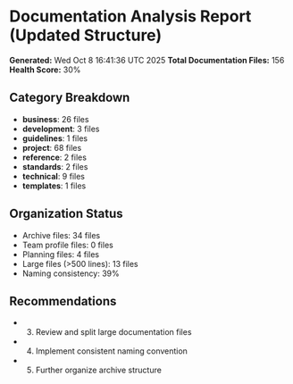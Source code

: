 # Documentation Analysis Report (Updated Structure)

**Generated:** Wed Oct  8 16:41:36 UTC 2025
**Total Documentation Files:** 156
**Health Score:** 30%

## Category Breakdown

- **business**: 26 files
- **development**: 3 files
- **guidelines**: 1 files
- **project**: 68 files
- **reference**: 2 files
- **standards**: 2 files
- **technical**: 9 files
- **templates**: 1 files

## Organization Status

- Archive files: 34 files
- Team profile files: 0 files
- Planning files: 4 files
- Large files (>500 lines): 13 files
- Naming consistency: 39%

## Recommendations

- 3. Review and split large documentation files
- 4. Implement consistent naming convention
- 5. Further organize archive structure

